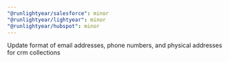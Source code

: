 ```yaml
---
"@runlightyear/salesforce": minor
"@runlightyear/lightyear": minor
"@runlightyear/hubspot": minor
---
```


Update format of email addresses, phone numbers, and physical addresses for crm collections
